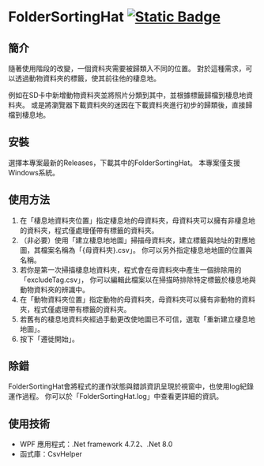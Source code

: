 # FolderSortingHat [![Static Badge](https://img.shields.io/badge/lang-en-red)](https://github.com/Max46656/FolderTagFauna/blob/main/FolderSortingHat/README.md)

## 簡介

隨著使用階段的改變，一個資料夾需要被歸類入不同的位置。
對於這種需求，可以透過動物資料夾的標籤，使其前往他的棲息地。

例如在SD卡中新增動物資料夾並將照片分類到其中，並根據標籤歸檔到棲息地資料夾。
或是將瀏覽器下載資料夾的迷因在下載資料夾進行初步的歸類後，直接歸檔到棲息地。

## 安裝

選擇本專案最新的Releases，下載其中的FolderSortingHat。
本專案僅支援Windows系統。

## 使用方法

1. 在「棲息地資料夾位置」指定棲息地的母資料夾，母資料夾可以擁有非棲息地的資料夾，程式僅處理僅帶有標籤的資料夾。
2. （非必要）使用「建立棲息地地圖」掃描母資料夾，建立標籤與地址的對應地圖，其檔案名稱為「{母資料夾}.csv」。
   你可以另外指定棲息地地圖的位置與名稱。
3. 若你是第一次掃描棲息地資料夾，程式會在母資料夾中產生一個排除用的「excludeTag.csv」，
   你可以編輯此檔案以在掃描時排除特定標籤於棲息地與動物資料夾的辨識中。
4. 在「動物資料夾位置」指定動物的母資料夾，母資料夾可以擁有非動物的資料夾，程式僅處理帶有標籤的資料夾。
5. 若舊有的棲息地資料夾經過手動更改使地圖已不可信，選取「重新建立棲息地地圖」。
6. 按下「遷徙開始」。

## 除錯

FolderSortingHat會將程式的運作狀態與錯誤資訊呈現於視窗中，也使用log紀錄運作過程。
你可以於「FolderSortingHat.log」中查看更詳細的資訊。

## 使用技術

- WPF 應用程式：.Net framework 4.7.2、.Net 8.0
- 函式庫：CsvHelper
